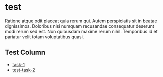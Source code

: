 # test

Ratione atque odit placeat quia rerum qui. Autem perspiciatis sit in beatae dignissimos. Doloribus nisi numquam recusandae consequatur deserunt modi rerum sed est. Non quibusdam maxime rerum nihil. Temporibus id et pariatur velit totam voluptatibus quasi.

## Test Column

- [task-1](tasks/task-1.md)
- [test-task-2](tasks/test-task-2.md)

